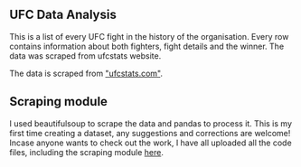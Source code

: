 ## UFC Data Analysis
This is a list of every UFC fight in the history of the organisation. Every row contains information about both fighters, fight details and the winner. The data was scraped from ufcstats website. 

The data is scraped from 
["ufcstats.com"](http://www.ufcstats.com/).

## Scraping module
I used beautifulsoup to scrape the data and pandas to process it.
This is my first time creating a dataset, any suggestions and corrections are welcome! Incase anyone wants to check out the work, I have all uploaded all the code files, including the scraping module
[here](https://github.com/anant00729/ufc-data-analysis/tree/master/scraping).


